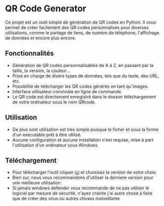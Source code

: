 # QR Code Generator



Ce projet est un outil simple de génération de QR codes en Python. Il vous permet de créer facilement des QR codes personnalisés pour diverses utilisations, comme le partage de liens, de numéro de téléphone, l'affichage de données et encore plus encore.

## Fonctionnalités

- Génération de QR codes personnalisables de A à Z, en passant par la taille, la version, la couleur...
- Prise en charge de divers types de données, tels que du texte, des URL, etc.
- Possibilité de télécharger les QR codes générés en tant qu'images.
- Interface utilisateur conviviale en ligne de commande.
- Le QR code est directement enregistré dans le dossier téléchargement de votre ordinateur sous le nom QRcode.

## Utilisation

- De plus sont utilisation est tres simple puisque le ficher et sous la forme d'un executable prêt à être utilisé.
- Aucune configuration et aucune installation n'est requise, mise à part l'utilisation d'un ordinateur sous Windows.

## Téléchargement

- Pour télécharger l'outil cliquer [ici](https://github.com/TiboTsr/generateur-QRcode/releases) et choisisez la version de votre choix.
- Bien sur, nous vous recommandons d'utiliser la derniere version pour une meilleure utilisation.
- Si jamais windows defender vous recommande de ne pas utiliser le logiciel par mesure de sécurité, n'ayez crainte j'ai autre chose à faire que de créer des virus ou autres choses malveillante
